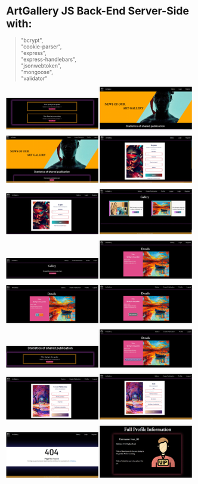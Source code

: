 # ArtGallery JS Back-End Server-Side with:

>"bcrypt",\
>"cookie-parser",\
>"express",\
>"express-handlebars",\
>"jsonwebtoken",\
>"mongoose",\
>"validator"

<p><img src="https://github.com/adriqnn/JS-Backend-Projects/blob/main/ArtGallery/x-artgallery-pictures/1.jpg" width="49%" height="49%"> <img src="https://github.com/adriqnn/JS-Backend-Projects/blob/main/ArtGallery/x-artgallery-pictures/2.jpg" width="49%" height="49%"></p>
<p><img src="https://github.com/adriqnn/JS-Backend-Projects/blob/main/ArtGallery/x-artgallery-pictures/3.jpg" width="49%" height="49%"> <img src="https://github.com/adriqnn/JS-Backend-Projects/blob/main/ArtGallery/x-artgallery-pictures/4.jpg" width="49%" height="49%"></p>
<p><img src="https://github.com/adriqnn/JS-Backend-Projects/blob/main/ArtGallery/x-artgallery-pictures/5.jpg" width="49%" height="49%"> <img src="https://github.com/adriqnn/JS-Backend-Projects/blob/main/ArtGallery/x-artgallery-pictures/6.jpg" width="49%" height="49%"></p>
<p><img src="https://github.com/adriqnn/JS-Backend-Projects/blob/main/ArtGallery/x-artgallery-pictures/7.jpg" width="49%" height="49%"> <img src="https://github.com/adriqnn/JS-Backend-Projects/blob/main/ArtGallery/x-artgallery-pictures/8.jpg" width="49%" height="49%"></p>
<p><img src="https://github.com/adriqnn/JS-Backend-Projects/blob/main/ArtGallery/x-artgallery-pictures/9.jpg" width="49%" height="49%"> <img src="https://github.com/adriqnn/JS-Backend-Projects/blob/main/ArtGallery/x-artgallery-pictures/10.jpg" width="49%" height="49%"></p>
<p><img src="https://github.com/adriqnn/JS-Backend-Projects/blob/main/ArtGallery/x-artgallery-pictures/11.jpg" width="49%" height="49%"> <img src="https://github.com/adriqnn/JS-Backend-Projects/blob/main/ArtGallery/x-artgallery-pictures/12.jpg" width="49%" height="49%"></p>
<p><img src="https://github.com/adriqnn/JS-Backend-Projects/blob/main/ArtGallery/x-artgallery-pictures/13.jpg" width="49%" height="49%"> <img src="https://github.com/adriqnn/JS-Backend-Projects/blob/main/ArtGallery/x-artgallery-pictures/14.jpg" width="49%" height="49%"></p>
<p><img src="https://github.com/adriqnn/JS-Backend-Projects/blob/main/ArtGallery/x-artgallery-pictures/15.jpg" width="49%" height="49%"> <img src="https://github.com/adriqnn/JS-Backend-Projects/blob/main/ArtGallery/x-artgallery-pictures/16.jpg" width="49%" height="49%"></p>
